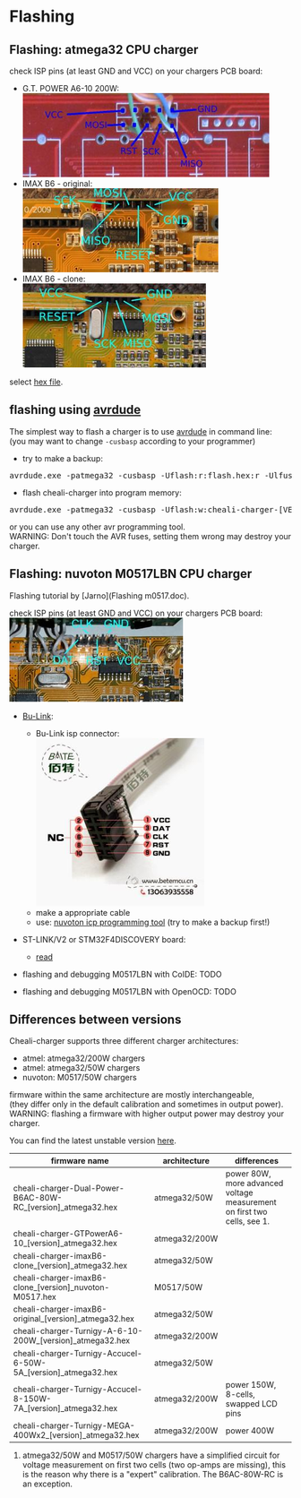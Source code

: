 
Flashing
========

Flashing: atmega32 CPU charger
-------------------------------

check ISP pins (at least GND and VCC) on your chargers PCB board:
- G.T. POWER A6-10 200W:  
  ![isp](connectors/isp_GTPowerA6-10.jpeg)
- IMAX B6 - original:  
  ![isp](connectors/isp_imaxB6.jpeg)
- IMAX B6 - clone:  
  ![isp](connectors/isp_imaxB6_clone.jpeg)

select [hex file](flashing.md#differences-between-versions).

flashing using [avrdude](http://www.nongnu.org/avrdude/)
--------------------------------------------------------

The simplest way to flash a charger is to use [avrdude](http://www.nongnu.org/avrdude/) in command line:  
(you may want to change `-cusbasp` according to your programmer)
- try to make a backup:
<pre>
avrdude.exe -patmega32 -cusbasp -Uflash:r:flash.hex:r -Ulfuse:r:lfuse.hex:r -Uhfuse:r:hfuse.hex:r -Ueeprom:r:eeprom.hex:r
</pre>

- flash cheali-charger into program memory:
<pre>
avrdude.exe -patmega32 -cusbasp -Uflash:w:cheali-charger-[VERSION].hex:a
</pre>

or you can use any other avr programming tool.  
WARNING: Don't touch the AVR fuses, setting them wrong may destroy your charger.


Flashing: nuvoton M0517LBN CPU charger
--------------------------------------

Flashing tutorial by [Jarno](Flashing m0517.doc).


check ISP pins (at least GND and VCC) on your chargers PCB board:  
![isp](connectors/isp_imaxB6_M0517.jpeg)

- [Bu-Link](http://www.aliexpress.com/item/Free-Shipping-1SET-Bu-Link-Compatible-Nuvoton-Nu-Link-for-all-Cortex-M0-MINI51-M052-NUC120/1570055317.html):
  - Bu-Link isp connector:  
  ![isp_programmer](connectors/isp_bu-link.jpg)
  - make a appropriate cable
  - use: [nuvoton icp programming tool](http://download.nuvoton.com/NuvotonMOSS/DownloadService/Member/DocumentsInfo.aspx?tp_GUID=SW0520101208200310)
   (try to make a backup first!)

- ST-LINK/V2 or STM32F4DISCOVERY board:
  - [read](https://groups.google.com/d/msg/cheali-charger/2Rz-dtwZ5Is/zUGr3PzX9bcJ)

- flashing and debugging M0517LBN with CoIDE: TODO
- flashing and debugging M0517LBN with OpenOCD: TODO


Differences between versions
----------------------------

Cheali-charger supports three different charger architectures:
- atmel: atmega32/200W chargers
- atmel: atmega32/50W chargers
- nuvoton: M0517/50W chargers

firmware within the same architecture are mostly interchangeable,  
(they differ only in the default calibration and sometimes in output power).  
WARNING: flashing a firmware with higher output power may destroy your charger.

You can find the latest unstable version [here](../hex/unstable/).

| firmware name                                                 | architecture  |  differences                          |
|---------------------------------------------------------------|---------------|---------------------------------------|
|cheali-charger-Dual-Power-B6AC-80W-RC_[version]_atmega32.hex   |atmega32/50W   | power 80W, more advanced voltage measurement on first two cells, see 1.|
|cheali-charger-GTPowerA6-10_[version]_atmega32.hex             |atmega32/200W  |                                       |
|cheali-charger-imaxB6-clone_[version]_atmega32.hex             |atmega32/50W   |                                       |
|cheali-charger-imaxB6-clone_[version]_nuvoton-M0517.hex        |M0517/50W      |                                       |
|cheali-charger-imaxB6-original_[version]_atmega32.hex          |atmega32/50W   |                                       |
|cheali-charger-Turnigy-A-6-10-200W_[version]_atmega32.hex      |atmega32/200W  |                                       |
|cheali-charger-Turnigy-Accucel-6-50W-5A_[version]_atmega32.hex |atmega32/50W   |                                       |
|cheali-charger-Turnigy-Accucel-8-150W-7A_[version]_atmega32.hex|atmega32/200W  | power 150W, 8-cells, swapped LCD pins |
|cheali-charger-Turnigy-MEGA-400Wx2_[version]_atmega32.hex      |atmega32/200W  | power 400W                            |

1. atmega32/50W and M0517/50W chargers have a simplified circuit for voltage measurement on first two cells (two op-amps are missing),
   this is the reason why there is a "expert" calibration. The B6AC-80W-RC is an exception.



